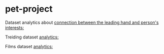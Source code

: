 # pet-project
Dataset analytics about [connection between the leading hand and person's interests:](https://colab.research.google.com/drive/1Lopz9Ke9LljsoN0m7Nn3WTYPIvePewOK?usp=sharing) 

Treiding dataset [analytics:](https://colab.research.google.com/drive/1vK-1vHflzifgC3XvUEeEab1zHnQxMLLt?usp=sharing) 

Films dataset [analytics:](https://colab.research.google.com/drive/1Nj32B0mWG1raGgkfG54sFUAPkR24VZxi?usp=sharing)
